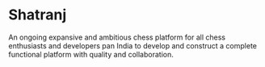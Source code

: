 # Shatranj
An ongoing expansive and ambitious chess platform for all chess enthusiasts and developers pan India to develop and construct a complete functional platform with quality and collaboration.
